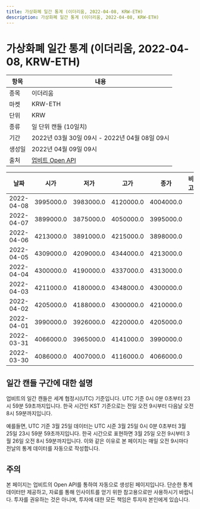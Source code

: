 ```yaml
---
title: 가상화폐 일간 통계 (이더리움, 2022-04-08, KRW-ETH)
description: 가상화폐 일간 통계 (이더리움, 2022-04-08, KRW-ETH)
---
```



가상화폐 일간 통계 (이더리움, 2022-04-08, KRW-ETH)
===

|항목|내용|
|--|--|
|종목|이더리움|
|마켓|KRW-ETH|
|단위|KRW|
|종류|일 단위 캔들 (10일치)|
|기간|2022년 03월 30일 09시 - 2022년 04월 08일 09시|
|생성일|2022년 04월 09일 09시|
|출처|[업비트 Open API](https://docs.upbit.com)|


|날짜|시가|저가|고가|종가|비고|
|--|--|--|--|--|--|
|2022-04-08|3995000.0|3983000.0|4120000.0|4004000.0|    |
|2022-04-07|3899000.0|3875000.0|4050000.0|3995000.0|    |
|2022-04-06|4213000.0|3891000.0|4215000.0|3898000.0|    |
|2022-04-05|4309000.0|4209000.0|4344000.0|4213000.0|    |
|2022-04-04|4300000.0|4190000.0|4337000.0|4313000.0|    |
|2022-04-03|4211000.0|4180000.0|4348000.0|4300000.0|    |
|2022-04-02|4205000.0|4188000.0|4300000.0|4210000.0|    |
|2022-04-01|3990000.0|3926000.0|4220000.0|4205000.0|    |
|2022-03-31|4066000.0|3965000.0|4141000.0|3990000.0|    |
|2022-03-30|4086000.0|4007000.0|4116000.0|4066000.0|    |


일간 캔들 구간에 대한 설명
---


업비트의 일간 캔들은 세계 협정시(UTC) 기준입니다. 
UTC 기준 0시 0분 0초부터 23시 59분 59초까지입니다. 
한국 시간인 KST 기준으로는 전일 오전 9시부터 다음날 오전 8시 59분까지입니다. 


예를들면, UTC 기준 3월 25일 데이터는 UTC 시준 3월 25일 0시 0분 0초부터 3월 25일 23시 59분 59초까지입니다. 
한국 시간으로 표현하면 3월 25일 오전 9시부터 3월 26일 오전 8시 59분까지입니다. 
이와 같은 이유로 본 페이지는 매일 오전 9시마다 전날의 통계 데이터를 자동으로 작성합니다. 


주의
---


본 페이지는 업비트의 Open API를 통하여 자동으로 생성된 페이지입니다. 
단순한 통계 데이터만 제공하고, 자료를 통해 인사이트를 얻기 위한 참고용으로만 사용하시기 바랍니다. 
투자를 권유하는 것은 아니며, 투자에 대한 모든 책임은 투자자 본인에게 있습니다. 
